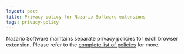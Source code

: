 ```yaml
---
layout: post
title: Privacy policy for Nazario Software extensions
tags: privacy-policy
---
```


Nazario Software maintains separate privacy policies for each browser extension. Please refer to the [complete list of policies](/tags.html#h-privacy-policy) for more.